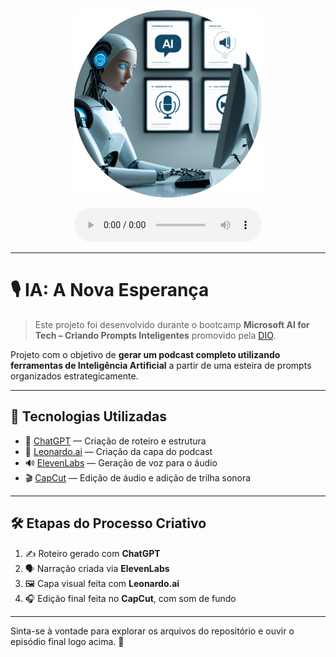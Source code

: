 <p align="center">
  <img src="./assets/cover.png" width="300" alt="Capa do Podcast IA: A Nova Esperança" />
</p>

<div align="center">
  <audio src="output/podcast_editado.MP3" controls title="Podcast editado"></audio>
</div>

---

# 🎙️ IA: A Nova Esperança

> Este projeto foi desenvolvido durante o bootcamp **Microsoft AI for Tech – Criando Prompts Inteligentes** promovido pela [DIO](https://dio.me/).

Projeto com o objetivo de **gerar um podcast completo utilizando ferramentas de Inteligência Artificial** a partir de uma esteira de prompts organizados estrategicamente.

---

## 🧰 Tecnologias Utilizadas

- 🤖 [ChatGPT](https://chat.openai.com/) — Criação de roteiro e estrutura  
- 🎨 [Leonardo.ai](https://app.leonardo.ai/image-generation) — Criação da capa do podcast  
- 🔊 [ElevenLabs](https://beta.elevenlabs.io/) — Geração de voz para o áudio  
- 🎬 [CapCut](https://www.capcut.com/pt-br/) — Edição de áudio e adição de trilha sonora  

---

## 🛠️ Etapas do Processo Criativo

1. ✍️ Roteiro gerado com **ChatGPT**  
2. 🗣️ Narração criada via **ElevenLabs**  
3. 🖼️ Capa visual feita com **Leonardo.ai**  
4. 🎧 Edição final feita no **CapCut**, com som de fundo  

---

Sinta-se à vontade para explorar os arquivos do repositório e ouvir o episódio final logo acima. 🚀
